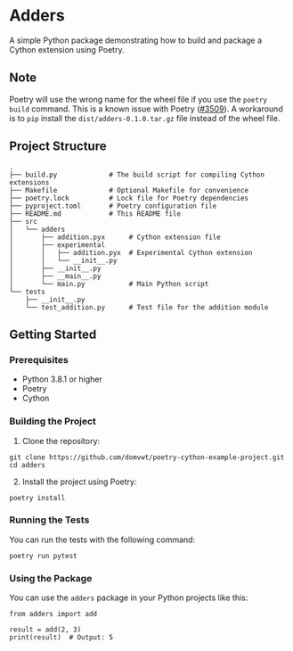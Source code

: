 # Adders

A simple Python package demonstrating how to build and package a Cython extension using Poetry.

## Note

Poetry will use the wrong name for the wheel file if you use the `poetry build` command. This is a known issue with Poetry ([#3509](https://github.com/python-poetry/poetry/issues/3509)). A workaround is to `pip` install the `dist/adders-0.1.0.tar.gz` file instead of the wheel file.

## Project Structure

```
.
├── build.py             # The build script for compiling Cython extensions
├── Makefile             # Optional Makefile for convenience
├── poetry.lock          # Lock file for Poetry dependencies
├── pyproject.toml       # Poetry configuration file
├── README.md            # This README file
├── src
│   └── adders
│       ├── addition.pyx      # Cython extension file
│       ├── experimental
│       │   ├── addition.pyx  # Experimental Cython extension
│       │   └── __init__.py
│       ├── __init__.py
│       ├── __main__.py
│       └── main.py           # Main Python script
└── tests
    ├── __init__.py
    └── test_addition.py      # Test file for the addition module
```

## Getting Started

### Prerequisites

- Python 3.8.1 or higher
- Poetry
- Cython

### Building the Project

1. Clone the repository:

```
git clone https://github.com/domvwt/poetry-cython-example-project.git
cd adders
```

2. Install the project using Poetry:

```
poetry install
```

### Running the Tests

You can run the tests with the following command:

```
poetry run pytest
```

### Using the Package

You can use the `adders` package in your Python projects like this:

```
from adders import add

result = add(2, 3)
print(result)  # Output: 5
```
